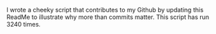 I wrote a cheeky script that contributes to my Github by updating this ReadMe to illustrate why more than commits matter. This script has run 3240 times.